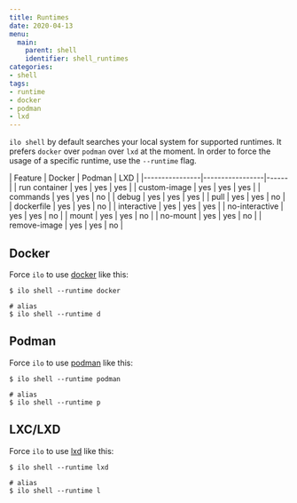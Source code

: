 ```yaml
---
title: Runtimes
date: 2020-04-13
menu:
  main:
    parent: shell
    identifier: shell_runtimes
categories:
- shell
tags:
- runtime
- docker
- podman
- lxd
---
```


`ilo shell` by default searches your local system for supported runtimes. It prefers `docker` over `podman` over `lxd` at the moment. In order to force the usage of a specific runtime, use the `--runtime` flag.

| Feature        | Docker | Podman | LXD  |
|----------------|-----------------|------|
| run container  | yes    | yes    | yes  |
| custom-image   | yes    | yes    | yes  |
| commands       | yes    | yes    | no   |
| debug          | yes    | yes    | yes  |
| pull           | yes    | yes    | no   |
| dockerfile     | yes    | yes    | no   |
| interactive    | yes    | yes    | yes  |
| no-interactive | yes    | yes    | no   |
| mount          | yes    | yes    | no   |
| no-mount       | yes    | yes    | no   |
| remove-image   | yes    | yes    | no   |

## Docker

Force `ilo` to use [docker](https://www.docker.com/)  like this:

```shell script
$ ilo shell --runtime docker

# alias
$ ilo shell --runtime d
```

## Podman

Force `ilo` to use [podman](https://podman.io/) like this:

```shell script
$ ilo shell --runtime podman

# alias
$ ilo shell --runtime p
```

## LXC/LXD

Force `ilo` to use [lxd](https://linuxcontainers.org/lxd/introduction/) like this:

```shell script
$ ilo shell --runtime lxd

# alias
$ ilo shell --runtime l
```
